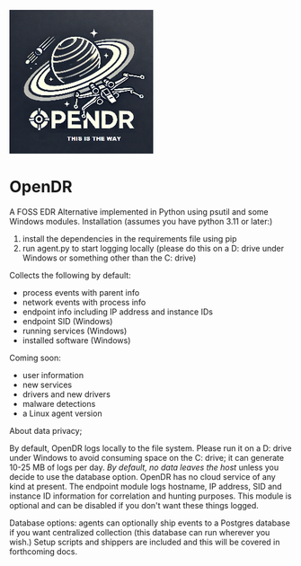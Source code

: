 ![logo](/img/opendr.png?raw=true "text")  
# OpenDR
A FOSS EDR Alternative implemented in Python using psutil and some Windows modules. Installation (assumes you have python 3.11 or later:)

1. install the dependencies in the requirements file using pip
2. run agent.py to start logging locally (please do this on a D: drive under Windows or something other than the C: drive)

Collects the following by default:

- process events with parent info
- network events with process info
- endpoint info including IP address and instance IDs
- endpoint SID (Windows)
- running services (Windows)
- installed software (Windows)

Coming soon:

- user information
- new services
- drivers and new drivers
- malware detections
- a Linux agent version

About data privacy;

By default, OpenDR logs locally to the file system. Please run it on a D: drive under Windows to avoid consuming space on the C: drive; it can generate 10-25 MB of logs per day. *By default, no data leaves the host* unless you decide to use the database option. OpenDR has no cloud service of any kind at present. The endpoint module logs hostname, IP address, SID and instance ID information for correlation and hunting purposes. This module is optional and can be disabled if you don't want these things logged.

Database options: agents can optionally ship events to a Postgres database if you want centralized collection (this database can run wherever you wish.) Setup scripts and shippers are included and this will be covered in forthcoming docs.


